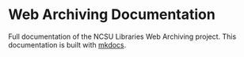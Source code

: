 # Web Archiving Documentation

Full documentation of the NCSU Libraries Web Archiving project. This documentation is built with [mkdocs](http://www.mkdocs.org/). 